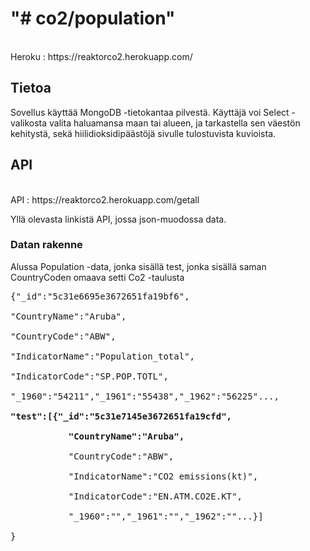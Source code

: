 

<h1>"# co2/population" <br></h1>
<br>Heroku : https://reaktorco2.herokuapp.com/ 
<br>
<h2>Tietoa </h2>
<p>Sovellus käyttää MongoDB -tietokantaa pilvestä. Käyttäjä voi Select -valikosta valita haluamansa maan tai alueen, ja tarkastella sen väestön kehitystä, sekä hiilidioksidipäästöjä sivulle tulostuvista kuvioista.  </p>
<h2>API</h2>
<br>API : https://reaktorco2.herokuapp.com/getall
<p>Yllä olevasta linkistä API, jossa json-muodossa data. </p>
<h3>Datan rakenne</h3>
<p>Alussa Population -data, jonka sisällä test, jonka sisällä saman CountryCoden omaava setti Co2 -taulusta</p>
<pre>{"_id":"5c31e6695e3672651fa19bf6",<br>
"CountryName":"Aruba",<br>
"CountryCode":"ABW",<br>
"IndicatorName":"Population_total",<br>
"IndicatorCode":"SP.POP.TOTL",<br>
"_1960":"54211","_1961":"55438","_1962":"56225"...,<br>
<b>"test":[{"_id":"5c31e7145e3672651fa19cfd",<br>
           "CountryName":"Aruba",<br></b>
           "CountryCode":"ABW",<br>
           "IndicatorName":"CO2 emissions(kt)",<br>
           "IndicatorCode":"EN.ATM.CO2E.KT",<br>
           "_1960":"","_1961":"","_1962":""...}]
 <br>}</pre>
